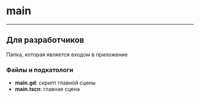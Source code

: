 # main
***
## Для разработчиков
Папка, которая является входом в приложение

### Файлы и подкатологи
- **main.gd**: скрипт главной сцены
- **main.tscn**: главная сцена
